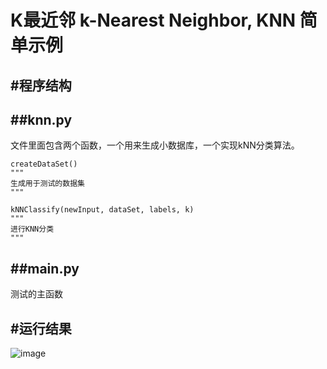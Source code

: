 K最近邻 k-Nearest Neighbor, KNN 简单示例
=======


#程序结构
-------

##knn.py
-------

文件里面包含两个函数，一个用来生成小数据库，一个实现kNN分类算法。
```
createDataSet()
"""
生成用于测试的数据集
"""

kNNClassify(newInput, dataSet, labels, k)
"""
进行KNN分类
"""  
```


##main.py
-------
测试的主函数

#运行结果
-------

![image](https://github.com/gatieme/AderXCoding/blob/master/machinelearning/K-Nearest-Neighbor/simple/simpleknn.png)